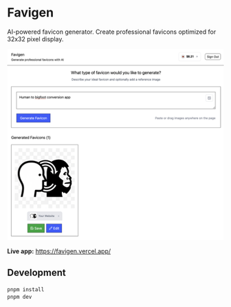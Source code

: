 # Favigen

AI-powered favicon generator. Create professional favicons optimized for 32x32 pixel display.

![Favigen Screenshot](imgs/ex.png)

**Live app:** https://favigen.vercel.app/

## Development
```bash
pnpm install
pnpm dev
```
